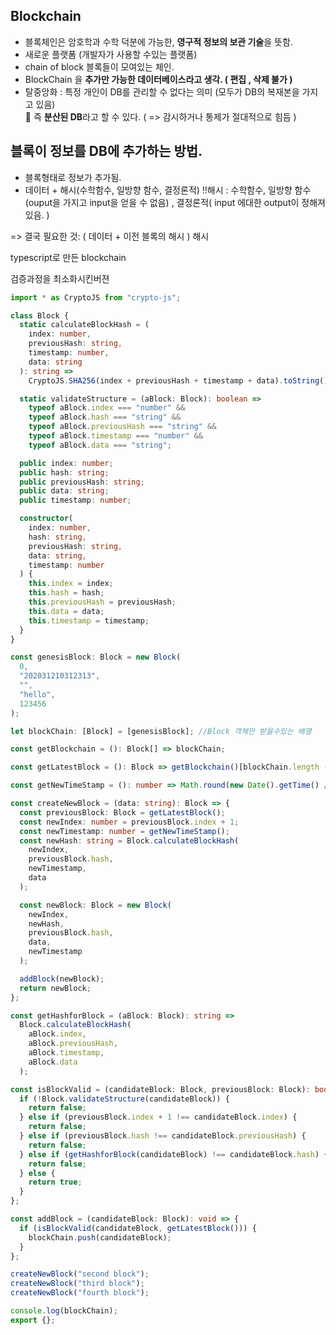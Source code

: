 ## Blockchain

- 블록체인은 암호학과 수학 덕분에 가능한, **영구적 정보의 보관 기술**을 뜻함.
- 새로운 플랫폼 (개발자가 사용할 수있는 플랫폼)
- chain of block 블록들이 모여있는 체인.
- BlockChain 을 **추가만 가능한 데이터베이스라고 생각. ( 편집 , 삭제 불가 )**
- 탈중앙화 : 특정 개인이 DB를 관리할 수 없다는 의미 (모두가 DB의 복재본을 가지고 있음)<br/>
🎉 즉 **분산된 DB**라고 할 수 있다. ( => 감시하거나 통제가 절대적으로 힘듬 )

## 블록이 정보를 DB에 추가하는 방법.
- 블록형태로 정보가 추가됨.
- 데이터 + 해시(수학함수, 일방향 함수, 결정론적)
‼해시 : 수학함수, 일방향 함수(ouput을 가지고 input을 얻을 수 없음) , 결정론적( input 에대한 output이 정해져있음. )

=> 결국 필요한 것: ( 데이터 + 이전 블록의 해시 ) 해시


typescript로 만든 blockchain

검증과정을 최소화시킨버젼

```typescript
import * as CryptoJS from "crypto-js";

class Block {
  static calculateBlockHash = (
    index: number,
    previousHash: string,
    timestamp: number,
    data: string
  ): string =>
    CryptoJS.SHA256(index + previousHash + timestamp + data).toString();

  static validateStructure = (aBlock: Block): boolean =>
    typeof aBlock.index === "number" &&
    typeof aBlock.hash === "string" &&
    typeof aBlock.previousHash === "string" &&
    typeof aBlock.timestamp === "number" &&
    typeof aBlock.data === "string";

  public index: number;
  public hash: string;
  public previousHash: string;
  public data: string;
  public timestamp: number;

  constructor(
    index: number,
    hash: string,
    previousHash: string,
    data: string,
    timestamp: number
  ) {
    this.index = index;
    this.hash = hash;
    this.previousHash = previousHash;
    this.data = data;
    this.timestamp = timestamp;
  }
}

const genesisBlock: Block = new Block(
  0,
  "202031210312313",
  "",
  "hello",
  123456
);

let blockChain: [Block] = [genesisBlock]; //Block 객체만 받을수있는 배열

const getBlockchain = (): Block[] => blockChain;

const getLatestBlock = (): Block => getBlockchain()[blockChain.length - 1];

const getNewTimeStamp = (): number => Math.round(new Date().getTime() / 1000);

const createNewBlock = (data: string): Block => {
  const previousBlock: Block = getLatestBlock();
  const newIndex: number = previousBlock.index + 1;
  const newTimestamp: number = getNewTimeStamp();
  const newHash: string = Block.calculateBlockHash(
    newIndex,
    previousBlock.hash,
    newTimestamp,
    data
  );

  const newBlock: Block = new Block(
    newIndex,
    newHash,
    previousBlock.hash,
    data,
    newTimestamp
  );

  addBlock(newBlock);
  return newBlock;
};

const getHashforBlock = (aBlock: Block): string =>
  Block.calculateBlockHash(
    aBlock.index,
    aBlock.previousHash,
    aBlock.timestamp,
    aBlock.data
  );

const isBlockValid = (candidateBlock: Block, previousBlock: Block): boolean => {
  if (!Block.validateStructure(candidateBlock)) {
    return false;
  } else if (previousBlock.index + 1 !== candidateBlock.index) {
    return false;
  } else if (previousBlock.hash !== candidateBlock.previousHash) {
    return false;
  } else if (getHashforBlock(candidateBlock) !== candidateBlock.hash) {
    return false;
  } else {
    return true;
  }
};

const addBlock = (candidateBlock: Block): void => {
  if (isBlockValid(candidateBlock, getLatestBlock())) {
    blockChain.push(candidateBlock);
  }
};

createNewBlock("second block");
createNewBlock("third block");
createNewBlock("fourth block");

console.log(blockChain);
export {};

```
